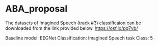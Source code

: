# ABA_proposal
The datasets of Imagined Speech (track #3) classificaion can be downloaded from the link provided below.
https://osf.io/pq7vb/

Baseline model: EEGNet
Classification: Imagined Speech task
Class: 5
